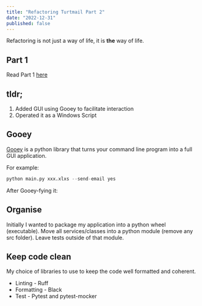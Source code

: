 ```yaml
---
title: "Refactoring Turtmail Part 2"
date: "2022-12-31"
published: false
---
```


Refactoring is not just a way of life, it is __the__ way of life.

## Part 1
Read Part 1 [here](https://blog.rongying.co/posts/2022/01/refactoring-turtmail/)

## tldr;
1. Added GUI using Gooey to facilitate interaction 
2. Operated it as a Windows Script

## Gooey
[Gooey](https://github.com/chriskiehl/Gooey) is a python library that turns your command line program into a full GUI application.

For example:
```python
python main.py xxx.xlxs --send-email yes
```

After Gooey-fying it:
<insert IMG>

## Organise
Initially I wanted to package my application into a python wheel (executable).
Move all services/classes into a python module (remove any src folder). Leave tests outside of that module.

## Keep code clean
My choice of libraries to use to keep the code well formatted and coherent.

- Linting - Ruff
- Formatting - Black
- Test - Pytest and pytest-mocker

